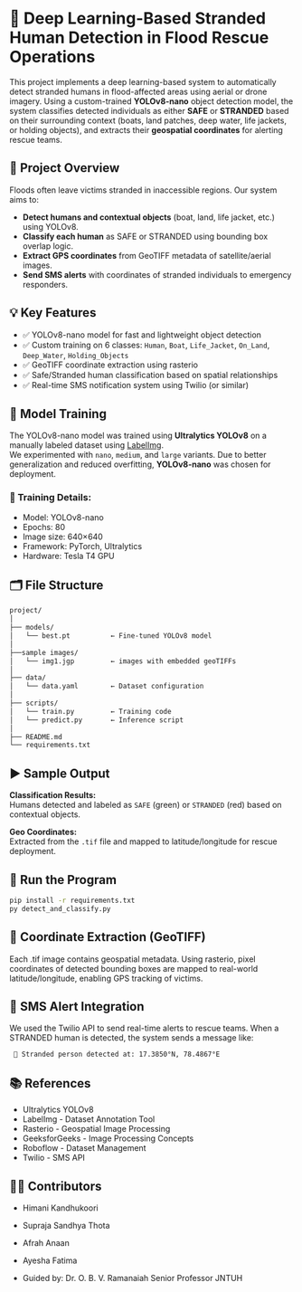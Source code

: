 # 🛟 Deep Learning-Based Stranded Human Detection in Flood Rescue Operations

This project implements a deep learning-based system to automatically detect stranded humans in flood-affected areas using aerial or drone imagery. Using a custom-trained **YOLOv8-nano** object detection model, the system classifies detected individuals as either **SAFE** or **STRANDED** based on their surrounding context (boats, land patches, deep water, life jackets, or holding objects), and extracts their **geospatial coordinates** for alerting rescue teams.

## 📌 Project Overview

Floods often leave victims stranded in inaccessible regions. Our system aims to:
- **Detect humans and contextual objects** (boat, land, life jacket, etc.) using YOLOv8.
- **Classify each human** as SAFE or STRANDED using bounding box overlap logic.
- **Extract GPS coordinates** from GeoTIFF metadata of satellite/aerial images.
- **Send SMS alerts** with coordinates of stranded individuals to emergency responders.

## 💡 Key Features

- ✅ YOLOv8-nano model for fast and lightweight object detection
- ✅ Custom training on 6 classes: `Human`, `Boat`, `Life_Jacket`, `On_Land`, `Deep_Water`, `Holding_Objects`
- ✅ GeoTIFF coordinate extraction using rasterio
- ✅ Safe/Stranded human classification based on spatial relationships
- ✅ Real-time SMS notification system using Twilio (or similar)


## 🧠 Model Training

The YOLOv8-nano model was trained using **Ultralytics YOLOv8** on a manually labeled dataset using [LabelImg](https://github.com/tzutalin/labelImg).  
We experimented with `nano`, `medium`, and `large` variants. Due to better generalization and reduced overfitting, **YOLOv8-nano** was chosen for deployment.

### 🔧 Training Details:
- Model: YOLOv8-nano
- Epochs: 80  
- Image size: 640×640  
- Framework: PyTorch, Ultralytics  
- Hardware: Tesla T4 GPU


## 🗂️ File Structure
```bash
project/
│
├── models/
│   └── best.pt          ← Fine-tuned YOLOv8 model
│
├──sample images/
│   └── img1.jgp         ← images with embedded geoTIFFs
│
├── data/
│   └── data.yaml        ← Dataset configuration
│
├── scripts/
│   └── train.py         ← Training code
│   └── predict.py       ← Inference script
│
├── README.md
└── requirements.txt
```


## ▶️ Sample Output

**Classification Results:**  
Humans detected and labeled as `SAFE` (green) or `STRANDED` (red) based on contextual objects.

**Geo Coordinates:**  
Extracted from the `.tif` file and mapped to latitude/longitude for rescue deployment.


## 🚀 Run the Program

```bash
pip install -r requirements.txt
py detect_and_classify.py
```


## 📍 Coordinate Extraction (GeoTIFF)

Each .tif image contains geospatial metadata. Using rasterio, pixel coordinates of detected bounding boxes are mapped to real-world latitude/longitude, enabling GPS tracking of victims.


## 🔔 SMS Alert Integration

We used the Twilio API to send real-time alerts to rescue teams. When a STRANDED human is detected, the system sends a message like:

``` 🚨 Stranded person detected at: 17.3850°N, 78.4867°E``` 


## 📚 References

- Ultralytics YOLOv8
- LabelImg - Dataset Annotation Tool
- Rasterio - Geospatial Image Processing
- GeeksforGeeks - Image Processing Concepts
- Roboflow - Dataset Management
- Twilio - SMS API

## 🙋‍♀️ Contributors

- Himani Kandhukoori 
- Supraja Sandhya Thota 
- Afrah Anaan
- Ayesha Fatima

- Guided by: Dr. O. B. V. Ramanaiah
           Senior Professor 
           JNTUH 


